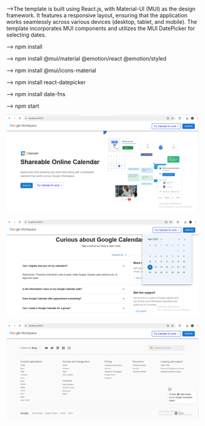 -->The template is built using React.js, with Material-UI (MUI) as the design framework. It features a responsive layout, ensuring that the application works seamlessly across various devices (desktop, tablet, and mobile). The template incorporates MUI components and utilizes the MUI DatePicker for selecting dates.

--> npm install

--> npm install @mui/material @emotion/react @emotion/styled

--> npm install @mui/icons-material

--> npm install react-datepicker

--> npm install date-fns

--> npm start

![image alt](https://github.com/ishitamangroliya7/Google_workshop_react_template/blob/806d917a3753e6926ee66b761f14f351f67c689e/Screenshot%20(75).png)

![image alt](https://github.com/ishitamangroliya7/Google_workshop_react_template/blob/806d917a3753e6926ee66b761f14f351f67c689e/Screenshot%20(76).png)

![image alt](https://github.com/ishitamangroliya7/Google_workshop_react_template/blob/806d917a3753e6926ee66b761f14f351f67c689e/Screenshot%20(78).png)
